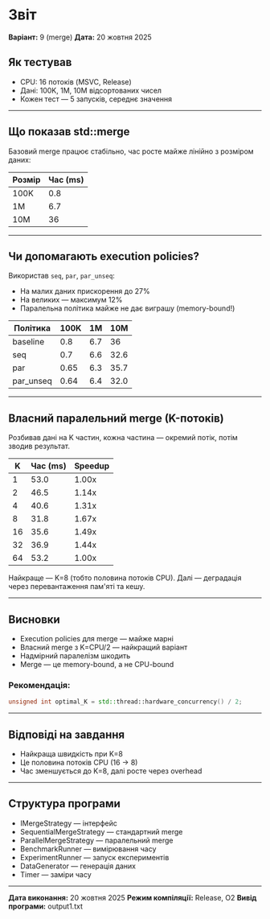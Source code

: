 
# Звіт

**Варіант:** 9 (merge)
**Дата:** 20 жовтня 2025


## Як тестував
- CPU: 16 потоків (MSVC, Release)
- Дані: 100K, 1M, 10M відсортованих чисел
- Кожен тест — 5 запусків, середнє значення

---

## Що показав std::merge
Базовий merge працює стабільно, час росте майже лінійно з розміром даних:

| Розмір | Час (ms) |
|--------|----------|
| 100K   | 0.8      |
| 1M     | 6.7      |
| 10M    | 36       |

---

## Чи допомагають execution policies?
Використав `seq`, `par`, `par_unseq`:
- На малих даних прискорення до 27%
- На великих — максимум 12%
- Паралельна політика майже не дає виграшу (memory-bound!)

| Політика      | 100K | 1M | 10M |
|---------------|------|----|-----|
| baseline      | 0.8  | 6.7| 36  |
| seq           | 0.7  | 6.6| 32.6|
| par           | 0.65 | 6.3| 35.7|
| par_unseq     | 0.64 | 6.4| 32.0|

---

## Власний паралельний merge (K-потоків)
Розбивав дані на K частин, кожна частина — окремий потік, потім зводив результат.

| K  | Час (ms) | Speedup |
|----|----------|---------|
| 1  | 53.0     | 1.00x   |
| 2  | 46.5     | 1.14x   |
| 4  | 40.6     | 1.31x   |
| 8  | 31.8     | 1.67x   |
| 16 | 35.6     | 1.49x   |
| 32 | 36.9     | 1.44x   |
| 64 | 53.2     | 1.00x   |

Найкраще — K=8 (тобто половина потоків CPU). Далі — деградація через перевантаження пам'яті та кешу.

---

## Висновки
- Execution policies для merge — майже марні
- Власний merge з K=CPU/2 — найкращий варіант
- Надмірний паралелізм шкодить
- Merge — це memory-bound, а не CPU-bound

### Рекомендація:
```cpp
unsigned int optimal_K = std::thread::hardware_concurrency() / 2;
```

---

## Відповіді на завдання
- Найкраща швидкість при K=8
- Це половина потоків CPU (16 → 8)
- Час зменшується до K=8, далі росте через overhead

---

## Структура програми
- IMergeStrategy — інтерфейс
- SequentialMergeStrategy — стандартний merge
- ParallelMergeStrategy — паралельний merge
- BenchmarkRunner — вимірювання часу
- ExperimentRunner — запуск експериментів
- DataGenerator — генерація даних
- Timer — заміри часу

---

**Дата виконання:** 20 жовтня 2025
**Режим компіляції:** Release, O2
**Вивід програми:** output1.txt
